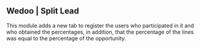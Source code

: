 Wedoo | Split Lead
---------------------------------------

This module adds a new tab to register the users who participated in it and
who obtained the percentages, in addition, that the percentage of the lines was
equal to the percentage of the opportunity.
